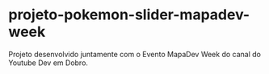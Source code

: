 ## <h1>projeto-pokemon-slider-mapadev-week</h1>
Projeto desenvolvido juntamente com o Evento MapaDev Week do canal do Youtube Dev em Dobro.
